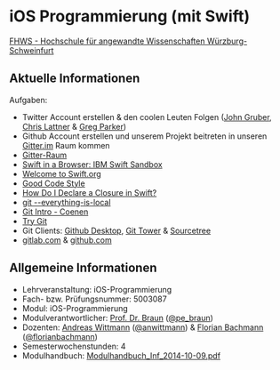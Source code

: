 # iOS Programmierung (mit Swift)

[FHWS - Hochschule für angewandte Wissenschaften Würzburg-Schweinfurt](http://www.welearn.de)

## Aktuelle Informationen

Aufgaben:
- Twitter Account erstellen & den coolen Leuten Folgen ([John Gruber](https://twitter.com/gruber), [Chris Lattner](https://twitter.com/clattner_llvm) & [Greg Parker](https://twitter.com/gparker/))
- Github Account erstellen und unserem Projekt beitreten in unseren [Gitter.im](https://gitter.im) Raum kommen
- [Gitter-Raum](https://gitter.im/iosprogrammingwithswift?utm_source=share-link&utm_medium=link&utm_campaign=share-link)
- [Swift in a Browser: IBM Swift Sandbox](https://developer.ibm.com/swift/2015/12/03/introducing-the-ibm-swift-sandbox/)
- [Welcome to Swift.org](https://swift.org/)
- [Good Code Style](https://swift.org/documentation/api-design-guidelines.html#clarity-at-the-point-of-use)
- [How Do I Declare a Closure in Swift?](http://fuckingclosuresyntax.com/)
- [git --everything-is-local](https://git-scm.com/)
- [Git Intro - Coenen](https://www.cccmz.de/wp-content/uploads/2014/03/git-intro.pdf)
- [Try Git](https://try.github.io/levels/1/challenges/1)
- Git Clients: [Github Desktop](https://desktop.github.com/), [Git Tower](http://www.git-tower.com/) & [Sourcetree](https://www.sourcetreeapp.com/)
- [gitlab.com](https://about.gitlab.com/gitlab-com/) & [github.com](https://github.com)

## Allgemeine Informationen
- Lehrveranstaltung: iOS-Programmierung
- Fach- bzw. Prüfungsnummer:  5003087
- Modul: iOS-Programmierung
- Modulverantwortlicher: [Prof. Dr. Braun](http://www.welearn.de/fakultaet-iw/personen/professoren-dozenten/details/person/prof-dr-peter-braun.html) ([@pe_braun](https://twitter.com/pe_braun))
- Dozenten: [Andreas Wittmann](http://www.welearn.de/fakultaet-iw/personen/lehrbeauftragte/details/person/andreas-wittmann.html) ([@anwittmann](https://twitter.com/anwittmann)) & [Florian Bachmann](http://www.welearn.de/fakultaet-iw/personen/lehrbeauftragte/details/person/florian-bachmann.html) ([@florianbachmann](https://twitter.com/florianbachmann))
- Semesterwochenstunden: 4
- Modulhandbuch: [Modulhandbuch_Inf_2014-10-09.pdf](http://www.welearn.de/fileadmin/redaktion/dokumente/modulhandbuecher/Modulhandbuch_Inf_2014-10-09.pdf)

